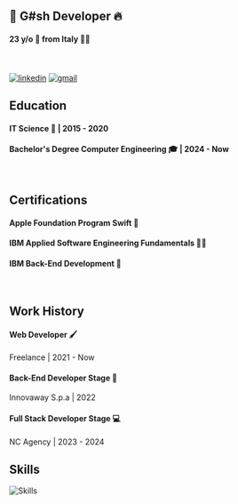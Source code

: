 ## 🌟 **G#sh Developer** 🔥
#### 23 y/o 🎂 from Italy 🍝🍕
 
<br/>
<br/>

<div>
  <a  href="https://www.linkedin.com/in/gerardo-d-agostino-429039239/"><img src="https://img.shields.io/badge/LinkedIn-0077B5?style=for-the-badge&logo=linkedin&logoColor=white" alt="linkedin" /></a>
  <a href="gerardodagostinowork@gmail.com" ><img  src="https://img.shields.io/badge/Gmail-D14836?style=for-the-badge&logo=gmail&logoColor=white" alt="gmail" /></a>
</div>



## Education

#### IT Science 🛜 | 2015 - 2020 
#### Bachelor's Degree Computer Engineering 🎓 | 2024 - Now
<br/>

## Certifications
#### Apple Foundation Program Swift 🍎
#### IBM Applied Software Engineering Fundamentals 👨‍💻
#### IBM Back-End Development 📜
<br/>

## Work History

#### Web Developer 🖌️
Freelance | 2021 - Now

#### Back-End Developer Stage 🧱
Innovaway S.p.a | 2022

#### Full Stack Developer Stage 💻
NC Agency | 2023 - 2024


## Skills
<img src="https://skillicons.dev/icons?i=html,css,js,ts,react,nextjs,tailwind,bootstrap,py,selenium,django,postman,flask,opencv,jquery,nodejs,express,vue,swift,docker,kubernetes,openshift,php,laravel,npm,git,github,bash,heroku,mongodb,mysql,sqlite,linux,kali,ubuntu,arduino,visualstudio,vercel,unreal,unity,ps,ai,ae,pr,blender,figma,xd" alt="Skills" />
